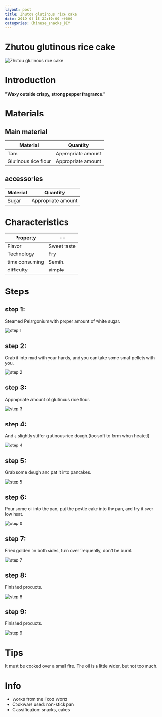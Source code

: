 ```yaml
---
layout: post
title: Zhutou glutinous rice cake
date: 2019-04-15 22:30:00 +0800
categories: Chinese_snacks_DIY
---
```


# Zhutou glutinous rice cake

![Zhutou glutinous rice cake]({{site.baseurl}}/img/423264/423264.jpg)

# Introduction

**"Waxy outside crispy, strong pepper fragrance."**

# Materials


## Main material

Material|Quantity
--|--
Taro|Appropriate amount
Glutinous rice flour|Appropriate amount

## accessories

Material|Quantity
--|--
Sugar|Appropriate amount

# Characteristics

Property|--
--|--
Flavor|Sweet taste
Technology|Fry
time consuming|Semih.
difficulty|simple

# Steps

## step 1:

Steamed Pelargonium with proper amount of white sugar.

![step 1]({{site.baseurl}}/img/423264/1.jpg)

## step 2:

Grab it into mud with your hands, and you can take some small pellets with you.

![step 2]({{site.baseurl}}/img/423264/2.jpg)

## step 3:

Appropriate amount of glutinous rice flour.

![step 3]({{site.baseurl}}/img/423264/3.jpg)

## step 4:

And a slightly stiffer glutinous rice dough.(too soft to form when heated)

![step 4]({{site.baseurl}}/img/423264/4.jpg)

## step 5:

Grab some dough and pat it into pancakes.

![step 5]({{site.baseurl}}/img/423264/5.jpg)

## step 6:

Pour some oil into the pan, put the pestle cake into the pan, and fry it over low heat.

![step 6]({{site.baseurl}}/img/423264/6.jpg)

## step 7:

Fried golden on both sides, turn over frequently, don't be burnt.

![step 7]({{site.baseurl}}/img/423264/7.jpg)

## step 8:

Finished products.

![step 8]({{site.baseurl}}/img/423264/8.jpg)

## step 9:

Finished products.

![step 9]({{site.baseurl}}/img/423264/9.jpg)

# Tips

It must be cooked over a small fire. The oil is a little wider, but not too much.

# Info

- Works from the Food World
- Cookware used: non-stick pan
- Classification: snacks, cakes